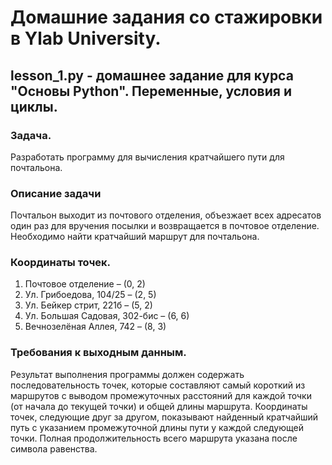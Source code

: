 # Домашние задания со стажировки в Ylab University.

## lesson_1.py - домашнее задание для курса "Основы Python". Переменные, условия и циклы.

### Задача.
Разработать программу для вычисления кратчайшего пути для почтальона.

### Описание задачи
Почтальон выходит из почтового отделения, объезжает всех адресатов один раз для вручения посылки и возвращается в почтовое отделение.
Необходимо найти кратчайший маршрут для почтальона.

### Координаты точек.
1. Почтовое отделение – (0, 2)
2. Ул. Грибоедова, 104/25 – (2, 5)
3. Ул. Бейкер стрит, 221б – (5, 2)
4. Ул. Большая Садовая, 302-бис – (6, 6)
5. Вечнозелёная Аллея, 742 – (8, 3)

### Требования к выходным данным.
Результат выполнения программы должен содержать последовательность точек, которые составляют самый короткий из маршрутов с выводом промежуточных расстояний для каждой точки (от начала до текущей точки) и общей длины маршрута.
Координаты точек, следующие друг за другом, показывают найденный кратчайший путь с указанием промежуточной длины пути у каждой следующей точки. Полная продолжительность всего маршрута указана после символа равенства.
